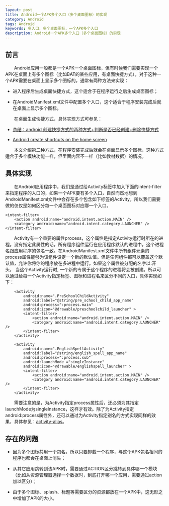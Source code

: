 ```yaml
---
layout: post
title: Android一个APK多个入口（多个桌面图标）的实现
category: Android
tags: Android
keywords: 多入口，多个桌面图标，一个APK多个入口
description: Android一个APK多个入口（多个桌面图标）的实现
---
```


## 前言

&emsp;&emsp;Android应用一般都是一个APK一个桌面图标，但有时候我们需要实现一个APK在桌面上有多个图标（比如BAT的某些应用，有桌面快捷方式），对于这种一个APK需要在桌面上显示多个图标的，通常有两种方法来实现：

- 进入程序后生成桌面快捷方式，这个适合于在程序运行之后生成桌面图标；

- 在AndroidManifest.xml文件中配置多个入口，这个适合于程序安装完成后就在桌面上显示多个图标。

&emsp;&emsp;在桌面生成快捷方式，具体实现方式可参见：

- [总结：android 创建快捷方式的两种方式+判断是否已经创建+删除快捷方式](http://blog.csdn.net/panda1234lee/article/details/9042873)

- [Android create shortcuts on the home screen](http://stackoverflow.com/questions/6337431/android-create-shortcuts-on-the-home-screen)

&emsp;&emsp;本文介绍第二种方式，在程序安装完成后就会在桌面显示多个图标，这种方式适合于多个模块功能一样，但里面内容不一样（比如教材数据）的情况。


## 具体实现
&emsp;&emsp;在Android应用程序中，我们是通过给Activity标签中加入下面的intent-filter来指定程序的入口的，如果一个APK要有多个入口，自然而然地想到AndroidManifest.xml文件中会存在多个包含如下标签的Activity，所以我们需要做的仅仅是如何区分每一个桌面图标对应哪一个入口。

	<intent-filter>
        <action android:name="android.intent.action.MAIN" />
        <category android:name="android.intent.category.LAUNCHER" />
    </intent-filter>

&emsp;&emsp;Activity有一个重要的属性process，这个属性是指定Activity运行时所在的进程。没有指定此属性的话，所有程序组件运行在应用程序默认的进程中，这个进程名跟应用程序的包名一致。在AndroidManifest.xml文件中所有组件元素的process属性能够为该组件设定一个新的默认值。但是任何组件都可以覆盖这个默认值，允许你将你的程序放在多进程中运行。如果这个属性被分配的名字以:开头， 当这个Activity运行时, 一个新的专属于这个程序的进程将会被创建。所以可以通过给每一个Activity指定标签、图标和进程名来区分不同的入口，具体实现如下：

        <activity
            android:name=".PreSchoolChildActivity"
            android:label="@string/pre_school_child_app_name"
            android:process=":process.main"
            android:icon="@drawable/preschoolchild_launcher" >
            <intent-filter>
                <action android:name="android.intent.action.MAIN" />
                <category android:name="android.intent.category.LAUNCHER" />
            </intent-filter>
        </activity>
        
        <activity
            android:name=".EnglishSpellActivity"
            android:label="@string/english_spell_app_name"
            android:process=":process.sub"
            android:launchMode ="singleInstance"
            android:icon="@drawable/englishspell_launcher" >
            <intent-filter>
                <action android:name="android.intent.action.MAIN" />
                <category android:name="android.intent.category.LAUNCHER" />
            </intent-filter>
        </activity>

&emsp;&emsp;需要注意的是，为Activity指定process属性后，还必须为其指定launchMode为singleInstance，这样才有效。除了为Activity指定android:process属性外，还可以通过为Activity指定别名的方式实现同样的效果，具体参见：[activity-alias](http://developer.android.com/guide/topics/manifest/activity-alias-element.html)。

## 存在的问题

- 因为多个图标共用一个包名，所以只要卸载一个程序，与这个APK包名相同的程序也都会在桌面上消失；

- 从其它应用跳转到该APK时，需要通过ACTION区分跳转到具体哪一个模块（比如从资源管理器选择一个数据时，到底打开哪一个应用，需要通过action加以区分）；

- 由于多个图标、splash、标题等需要区分的资源都放在一个APK中，这无形之中增加了APK的大小。
